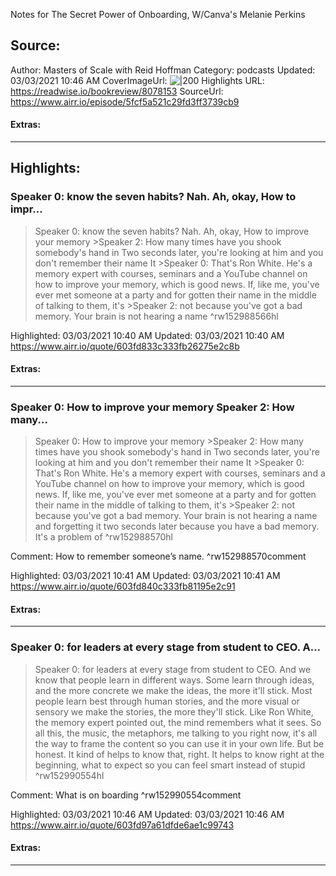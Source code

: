 Notes for The Secret Power of Onboarding, W/Canva's Melanie Perkins

## Source:
Author: Masters of Scale with Reid Hoffman
Category: podcasts
Updated: 03/03/2021 10:46 AM
CoverImageUrl: 
![|200](https://content.production.cdn.art19.com/images/f0/dd/b7/02/f0ddb702-9415-4e4e-bde3-077f70375882/583a61ebfe82d70c0d1fd8df3de4d823080281d76b352d851b5bd9a6fa260112e13fa06216639941a13c0aad1d763d24b45966997036f89e8cc9ef54c77f2340.jpeg)
Highlights URL: https://readwise.io/bookreview/8078153
SourceUrl: https://www.airr.io/episode/5fcf5a521c29fd3ff3739cb9


#### Extras:


 
-----
 ## Highlights:

### Speaker 0: know the seven habits? Nah. Ah, okay, How to impr...
>Speaker 0: know the seven habits? Nah. Ah, okay, How to improve your memory
&gt;Speaker 2: How many times have you shook somebody&#39;s hand in Two seconds later, you&#39;re looking at him and you don&#39;t remember their name It
&gt;Speaker 0: That&#39;s Ron White. He&#39;s a memory expert with courses, seminars and a YouTube channel on how to improve your memory, which is good news. If, like me, you&#39;ve ever met someone at a party and for gotten their name in the middle of talking to them, it&#39;s
&gt;Speaker 2: not because you&#39;ve got a bad memory. Your brain is not hearing a name ^rw152988566hl


Highlighted: 03/03/2021 10:40 AM
Updated: 03/03/2021 10:40 AM
https://www.airr.io/quote/603fd833c333fb26275e2c8b


#### Extras:



------

### Speaker 0: How to improve your memory Speaker 2: How many...
>Speaker 0: How to improve your memory
&gt;Speaker 2: How many times have you shook somebody&#39;s hand in Two seconds later, you&#39;re looking at him and you don&#39;t remember their name It
&gt;Speaker 0: That&#39;s Ron White. He&#39;s a memory expert with courses, seminars and a YouTube channel on how to improve your memory, which is good news. If, like me, you&#39;ve ever met someone at a party and for gotten their name in the middle of talking to them, it&#39;s
&gt;Speaker 2: not because you&#39;ve got a bad memory. Your brain is not hearing a name and forgetting it two seconds later because you have a bad memory. It&#39;s a problem of ^rw152988570hl

Comment: How to remember someone’s name. ^rw152988570comment

Highlighted: 03/03/2021 10:41 AM
Updated: 03/03/2021 10:41 AM
https://www.airr.io/quote/603fd840c333fb81195e2c91


#### Extras:



------

### Speaker 0: for leaders at every stage from student to CEO. A...
>Speaker 0: for leaders at every stage from student to CEO. And we know that people learn in different ways. Some learn through ideas, and the more concrete we make the ideas, the more it&#39;ll stick. Most people learn best through human stories, and the more visual or sensory we make the stories, the more they&#39;ll stick. Like Ron White, the memory expert pointed out, the mind remembers what it sees. So all this, the music, the metaphors, me talking to you right now, it&#39;s all the way to frame the content so you can use it in your own life. But be honest. It kind of helps to know that, right. It helps to know right at the beginning, what to expect so you can feel smart instead of stupid ^rw152990554hl

Comment: What is on boarding ^rw152990554comment

Highlighted: 03/03/2021 10:46 AM
Updated: 03/03/2021 10:46 AM
https://www.airr.io/quote/603fd97a61dfde6ae1c99743


#### Extras:



------

